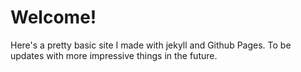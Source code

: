# Welcome!

Here's a pretty basic site I made with jekyll and Github Pages. To be updates with more impressive things in the future. 
